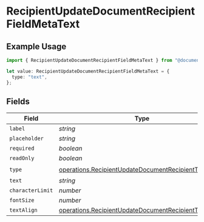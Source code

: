 # RecipientUpdateDocumentRecipientFieldMetaText

## Example Usage

```typescript
import { RecipientUpdateDocumentRecipientFieldMetaText } from "@documenso/sdk-typescript/models/operations";

let value: RecipientUpdateDocumentRecipientFieldMetaText = {
  type: "text",
};
```

## Fields

| Field                                                                                                                          | Type                                                                                                                           | Required                                                                                                                       | Description                                                                                                                    |
| ------------------------------------------------------------------------------------------------------------------------------ | ------------------------------------------------------------------------------------------------------------------------------ | ------------------------------------------------------------------------------------------------------------------------------ | ------------------------------------------------------------------------------------------------------------------------------ |
| `label`                                                                                                                        | *string*                                                                                                                       | :heavy_minus_sign:                                                                                                             | N/A                                                                                                                            |
| `placeholder`                                                                                                                  | *string*                                                                                                                       | :heavy_minus_sign:                                                                                                             | N/A                                                                                                                            |
| `required`                                                                                                                     | *boolean*                                                                                                                      | :heavy_minus_sign:                                                                                                             | N/A                                                                                                                            |
| `readOnly`                                                                                                                     | *boolean*                                                                                                                      | :heavy_minus_sign:                                                                                                             | N/A                                                                                                                            |
| `type`                                                                                                                         | [operations.RecipientUpdateDocumentRecipientTypeText](../../models/operations/recipientupdatedocumentrecipienttypetext.md)     | :heavy_check_mark:                                                                                                             | N/A                                                                                                                            |
| `text`                                                                                                                         | *string*                                                                                                                       | :heavy_minus_sign:                                                                                                             | N/A                                                                                                                            |
| `characterLimit`                                                                                                               | *number*                                                                                                                       | :heavy_minus_sign:                                                                                                             | N/A                                                                                                                            |
| `fontSize`                                                                                                                     | *number*                                                                                                                       | :heavy_minus_sign:                                                                                                             | N/A                                                                                                                            |
| `textAlign`                                                                                                                    | [operations.RecipientUpdateDocumentRecipientTextAlign5](../../models/operations/recipientupdatedocumentrecipienttextalign5.md) | :heavy_minus_sign:                                                                                                             | N/A                                                                                                                            |